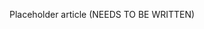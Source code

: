 <!--
title: "Log Enhancers"
description: "Overview of log enhancers"
tags: "protection log enhancers"
-->

Placeholder article (NEEDS TO BE WRITTEN)